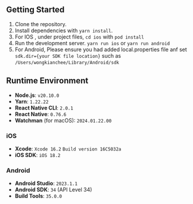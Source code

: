 ## Getting Started

1. Clone the repository.
2. Install dependencies with `yarn install`.
3. For IOS , under project files, `cd ios` with `pod install`
4. Run the development server. `yarn run ios` or `yarn run android`
5. For Android, Please ensure you had added local.properties file anf set `sdk.dir={your SDK file location}` such as `/Users/wongkianchee/Library/Android/sdk`

## Runtime Environment

- **Node.js**: `v20.10.0`
- **Yarn**: `1.22.22`
- **React Native CLI**: `2.0.1`
- **React Native**: `0.76.6`
- **Watchman** (for macOS): `2024.01.22.00`

### iOS

- **Xcode**: `Xcode 16.2` `Build version 16C5032a`
- **iOS SDK**: `iOS 18.2`

### Android

- **Android Studio**: `2023.1.1`
- **Android SDK**: `34` (API Level 34)
- **Build Tools**: `35.0.0`

